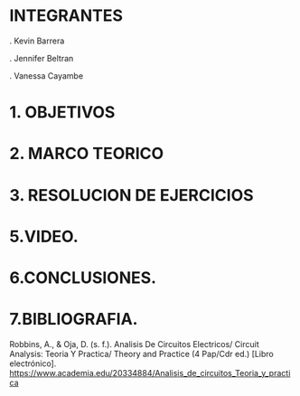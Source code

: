 # INTEGRANTES

. Kevin Barrera

. Jennifer Beltran

. Vanessa Cayambe

# 1. OBJETIVOS



# 2. MARCO TEORICO


# 3. RESOLUCION DE EJERCICIOS



# 5.VIDEO.



# 6.CONCLUSIONES.



# 7.BIBLIOGRAFIA.

Robbins, A., & Oja, D. (s. f.). Analisis De Circuitos Electricos/ Circuit Analysis: Teoria Y Practica/ Theory and Practice (4 Pap/Cdr ed.) [Libro electrónico]. https://www.academia.edu/20334884/Analisis_de_circuitos_Teoria_y_practica
